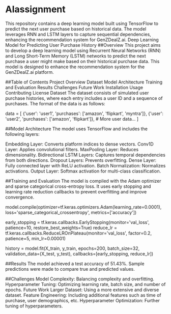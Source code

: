 # AIassignment
This repository contains a deep learning model built using TensorFlow to predict the next user purchase based on historical data. The model leverages RNN and LSTM layers to capture sequential dependencies, enhancing the recommendation system for GenZDealZ.ai.
Deep Learning Model for Predicting User Purchase History
##Overview
This project aims to develop a deep learning model using Recurrent Neural Networks (RNN) and Long Short-Term Memory (LSTM) networks to predict the next purchase a user might make based on their historical purchase data. This model is designed to enhance the recommendation system for the GenZDealZ.ai platform.

##Table of Contents
Project Overview
Dataset
Model Architecture
Training and Evaluation
Results
Challenges
Future Work
Installation
Usage
Contributing
License
Dataset
The dataset consists of simulated user purchase histories, where each entry includes a user ID and a sequence of purchases. The format of the data is as follows:

data = [
    {'user': 'user1', 'purchases': ['amazon', 'flipkart', 'myntra']},
    {'user': 'user2', 'purchases': ['amazon', 'flipkart']},
    # More user data...
]

##Model Architecture
The model uses TensorFlow and includes the following layers:

Embedding Layer: Converts platform indices to dense vectors.
Conv1D Layer: Applies convolutional filters.
MaxPooling Layer: Reduces dimensionality.
Bidirectional LSTM Layers: Captures temporal dependencies from both directions.
Dropout Layers: Prevents overfitting.
Dense Layer: Fully connected layer with ReLU activation.
Batch Normalization: Normalizes activations.
Output Layer: Softmax activation for multi-class classification.

##Training and Evaluation
The model is compiled with the Adam optimizer and sparse categorical cross-entropy loss. It uses early stopping and learning rate reduction callbacks to prevent overfitting and improve convergence.

model.compile(optimizer=tf.keras.optimizers.Adam(learning_rate=0.0001), loss='sparse_categorical_crossentropy', metrics=['accuracy'])

early_stopping = tf.keras.callbacks.EarlyStopping(monitor='val_loss', patience=10, restore_best_weights=True)
reduce_lr = tf.keras.callbacks.ReduceLROnPlateau(monitor='val_loss', factor=0.2, patience=5, min_lr=0.00001)

history = model.fit(X_train, y_train, epochs=200, batch_size=32, validation_data=(X_test, y_test), callbacks=[early_stopping, reduce_lr])

##Results
The model achieved a test accuracy of 51.43%. Sample predictions were made to compare true and predicted values.

##Challenges
Model Complexity: Balancing complexity and overfitting.
Hyperparameter Tuning: Optimizing learning rate, batch size, and number of epochs.
Future Work
Larger Dataset: Using a more extensive and diverse dataset.
Feature Engineering: Including additional features such as time of purchase, user demographics, etc.
Hyperparameter Optimization: Further tuning of hyperparameters.
